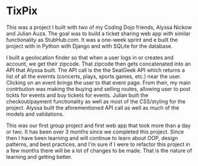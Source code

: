 # TixPix

  This was a project I built with two of my Coding Dojo friends, Alyssa Nickow and Julian Auza. The goal was to build a ticket
sharing web app with similar functionality as StubHub.com. It was a one-week sprint and e built the project with in Python with
Django and with SQLite for the database.  

  I built a geolocation finder so that when a user logs in or creates and account, we get their zipcode.  That zipcode then 
gets concatenated into an API that Alyssa built.  The API call is the the SeatGeek API which returns a list of all the evernts
(concerts, plays, sports games, etc.) near the user.  Clicking on an event brings the user to that event page.  From their, my
main contrbution was making the buying and selling routes, allowing user to post tickts for events and buy tickets for events.
Julian built the checkout/payment functionality as well as most of the CSS/styling for the project.  Alyssa built the
aforementioned API call as well as much of the models and validations.

  This was our first group project and first web app that took more than a day or two.  It has been over 3 months since we
completed this project. Since then I have been learning and will continue to learn about OOP, design patterns, and best 
practices, and I'm sure if I were to refactor this project in a few months there will be a lot of changes to be made. That
is the nature of learning and getting better.

#


